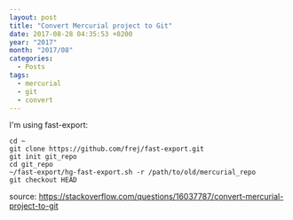 ```yaml
---
layout: post
title: "Convert Mercurial project to Git"
date: 2017-08-28 04:35:53 +0200
year: "2017"
month: "2017/08"
categories:
  - Posts
tags:
  - mercurial
  - git
  - convert
---
```


I'm using fast-export:

```
cd ~
git clone https://github.com/frej/fast-export.git
git init git_repo
cd git_repo
~/fast-export/hg-fast-export.sh -r /path/to/old/mercurial_repo
git checkout HEAD
```

source: https://stackoverflow.com/questions/16037787/convert-mercurial-project-to-git
